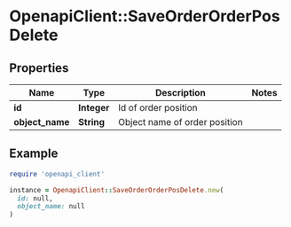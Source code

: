 # OpenapiClient::SaveOrderOrderPosDelete

## Properties

| Name | Type | Description | Notes |
| ---- | ---- | ----------- | ----- |
| **id** | **Integer** | Id of order position |  |
| **object_name** | **String** | Object name of order position |  |

## Example

```ruby
require 'openapi_client'

instance = OpenapiClient::SaveOrderOrderPosDelete.new(
  id: null,
  object_name: null
)
```

